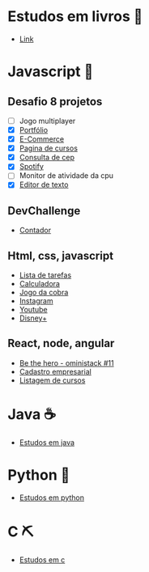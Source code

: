 # Estudos em livros 📘

- [Link](https://github.com/Nerd00F/Meus-estudos/tree/main/src)

# Javascript 🐤

## Desafio 8 projetos

- [ ] Jogo multiplayer
- [x] [Portfólio](https://github.com/Nerd00F/nerd00f.github.io)
- [x] [E-Commerce](https://github.com/Nerd00F/E-Commerce)
- [x] [Pagina de cursos](https://github.com/Nerd00F/pagina-de-cursos)
- [x] [Consulta de cep](https://github.com/Nerd00F/Consulta-de-Cep)
- [x] [Spotify](https://github.com/Nerd00F/spotify-clone)
- [ ] Monitor de atividade da cpu
- [x] [Editor de texto](https://github.com/Nerd00F/editor-rich-text)

## DevChallenge

- [Contador](https://github.com/Nerd00F/Contador)

## Html, css, javascript

- [Lista de tarefas](https://github.com/Nerd00F/Lista-de-tarefas)
- [Calculadora](https://github.com/Nerd00F/calculadora)
- [Jogo da cobra](https://github.com/Nerd00F/jogo-da-cobra)
- [Instagram](https://github.com/Nerd00F/instagram-ui)
- [Youtube](https://github.com/Nerd00F/youtube-clone)
- [Disney+](https://github.com/Nerd00F/disney-plus/)

## React, node, angular

- [Be the hero - oministack #11](https://github.com/Nerd00F/Be-the-hero)
- [Cadastro empresarial](https://github.com/Nerd00F/Cadastro-robusto)
- [Listagem de cursos](https://github.com/Nerd00F/Listagem-cursos)

# Java ☕

- [Estudos em java]()

# Python 🐍

- [Estudos em python]()

# C ⛏️

- [Estudos em c]()
